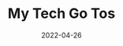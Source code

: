---
layout: resources-collection
title: My Tech Go Tos
sub-header: Leveling Up
intro: "Some of my favorite & everyday tech recommendations"
tile-image: tech-go-to.png
tile-image-alt: A stylized illustration of a computer mouse and a Macbook charger
text-color: "#ffffff"
featured: true
resources: [logitech-mx-master-3,microsoft-sculpt-keyboard,logitech-c920-webcam,anker-powercore-fusion,belkin-wall-mount-surge-protector,dell-34-p3421w]
date: 2022-04-26
---